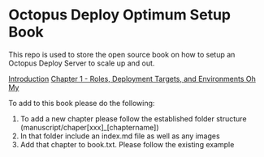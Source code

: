 # Octopus Deploy Optimum Setup Book
This repo is used to store the open source book on how to setup an Octopus Deploy Server to scale up and out.  

[Introduction](manuscript/Chapter000_Introduction/index.md)
[Chapter 1 - Roles, Deployment Targets, and Environments Oh My](manuscript/Chapter001_RolesDeploymentTargetsAndEnvironments/index.md)

To add to this book please do the following:

1) To add a new chapter please follow the established folder structure (manuscript/chaper[xxx]_[chaptername])
2) In that folder include an index.md file as well as any images
3) Add that chapter to book.txt.  Please follow the existing example 